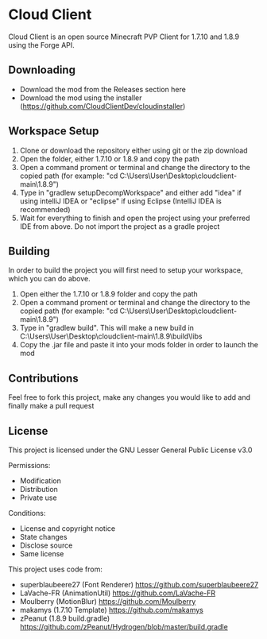 # Cloud Client
Cloud Client is an open source Minecraft PVP Client for 1.7.10 and 1.8.9 using the Forge API.

## Downloading
- Download the mod from the Releases section here
- Download the mod using the installer (https://github.com/CloudClientDev/cloudinstaller)

## Workspace Setup
1. Clone or download the repository either using git or the zip download
2. Open the folder, either 1.7.10 or 1.8.9 and copy the path
3. Open a command proment or terminal and change the directory to the copied path (for example: "cd C:\\Users\\User\\Desktop\\cloudclient-main\1.8.9")
4. Type in "gradlew setupDecompWorkspace" and either add "idea" if using intelliJ IDEA or "eclipse" if using Eclipse (IntelliJ IDEA is recommended)
5. Wait for everything to finish and open the project using your preferred IDE from above. Do not import the project as a gradle project

## Building
In order to build the project you will first need to setup your workspace, which you can do above.
1. Open either the 1.7.10 or 1.8.9 folder and copy the path
2. Open a command proment or terminal and change the directory to the copied path (for example: "cd C:\\Users\\User\\Desktop\\cloudclient-main\\1.8.9")
3. Type in "gradlew build". This will make a new build in C:\\Users\\User\\Desktop\\cloudclient-main\\1.8.9\\build\\libs
4. Copy the .jar file and paste it into your mods folder in order to launch the mod

## Contributions
Feel free to fork this project, make any changes you would like to add and finally make a pull request

## License
This project is licensed under the GNU Lesser General Public License v3.0

Permissions:
- Modification 
- Distribution 
- Private use

Conditions:
- License and copyright notice
- State changes 
- Disclose source
- Same license 

This project uses code from:
- superblaubeere27 (Font Renderer) https://github.com/superblaubeere27
- LaVache-FR (AnimationUtil) https://github.com/LaVache-FR
- Moulberry (MotionBlur) https://github.com/Moulberry
- makamys (1.7.10 Template) https://github.com/makamys
- zPeanut (1.8.9 build.gradle) https://github.com/zPeanut/Hydrogen/blob/master/build.gradle
